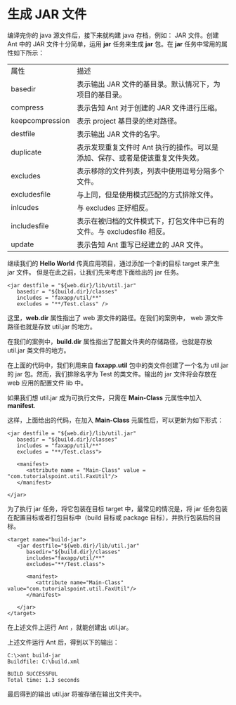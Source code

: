 # 生成 JAR 文件

编译完你的 java 源文件后，接下来就构建 java 存档，例如： JAR 文件。创建 Ant 中的 JAR 文件十分简单，运用 **jar** 任务来生成 **jar** 包。在  **jar** 任务中常用的属性如下所示：

<table>
<tr><td>属性 </td><td> 描述 </td></tr>
<tr><td> basedir</td><td>表示输出 JAR 文件的基目录。默认情况下，为项目的基目录。 </td></tr>
<tr><td>compress</td><td>表示告知 Ant 对于创建的 JAR 文件进行压缩。  </td></tr>
<tr><td>keepcompression</td><td>表示 project 基目录的绝对路径。 </td></tr>
<tr><td>destfile</td><td>表示输出 JAR 文件的名字。 </td></tr>
<tr><td>duplicate </td><td>表示发现重复文件时 Ant 执行的操作。可以是添加、保存、或者是使该重复文件失效。 </td></tr>
<tr><td> excludes </td><td>表示移除的文件列表，列表中使用逗号分隔多个文件。</td></tr>
<tr><td> excludesfile </td><td>与上同，但是使用模式匹配的方式排除文件。 </td></tr>
<tr><td>inlcudes</td><td>与 excludes 正好相反。 </td></tr>
<tr><td>includesfile </td><td> 表示在被归档的文件模式下，打包文件中已有的文件。与 excludesfile 相反。 </td></tr>
<tr><td> update </td><td>表示告知 Ant 重写已经建立的 JAR 文件。 </td></tr>
</table>

继续我们的 **Hello World** 传真应用项目，通过添加一个新的目标 target 来产生 jar 文件。 但是在此之前，让我们先来考虑下面给出的 jar 任务。

```
<jar destfile = "${web.dir}/lib/util.jar"
   basedir = "${build.dir}/classes"
   includes = "faxapp/util/**"
   excludes = "**/Test.class" />
```

这里，**web.dir** 属性指出了 web 源文件的路径。在我们的案例中， web 源文件路径也就是存放 util.jar 的地方。

在我们的案例中，**build.dir** 属性指出了配置文件夹的存储路径，也就是存放 util.jar 类文件的地方。

在上面的代码中，我们利用来自 **faxapp.util** 包中的类文件创建了一个名为 util.jar 的 jar 包。然而，我们排除名字为 Test 的类文件。输出的 jar 文件将会存放在 web 应用的配置文件 lib 中。

如果我们想 util.jar 成为可执行文件，只需在 **Main-Class** 元属性中加入**manifest**.

这样，上面给出的代码，在加入 **Main-Class** 元属性后，可以更新为如下形式：

```
<jar destfile = "${web.dir}/lib/util.jar"
   basedir = "${build.dir}/classes"
   includes = "faxapp/util/**"
   excludes = "**/Test.class">
   
   <manifest>
      <attribute name = "Main-Class" value = "com.tutorialspoint.util.FaxUtil"/>
   </manifest>
   
</jar>
```

为了执行 jar 任务，将它包装在目标 target 中，最常见的情况是，将 jar 任务包装在配置目标或者打包目标中（build 目标或 package 目标），并执行包装后的目标。

```
<target name="build-jar">
   <jar destfile="${web.dir}/lib/util.jar"
      basedir="${build.dir}/classes"
      includes="faxapp/util/**"
      excludes="**/Test.class">

      <manifest>
         <attribute name="Main-Class" value="com.tutorialspoint.util.FaxUtil"/>
      </manifest>

   </jar>
</target>
```

在上述文件上运行 Ant ，就能创建出 util.jar。

上述文件运行 Ant 后，得到以下的输出：

```
C:\>ant build-jar
Buildfile: C:\build.xml

BUILD SUCCESSFUL
Total time: 1.3 seconds
```

最后得到的输出 util.jar 将被存储在输出文件夹中。
